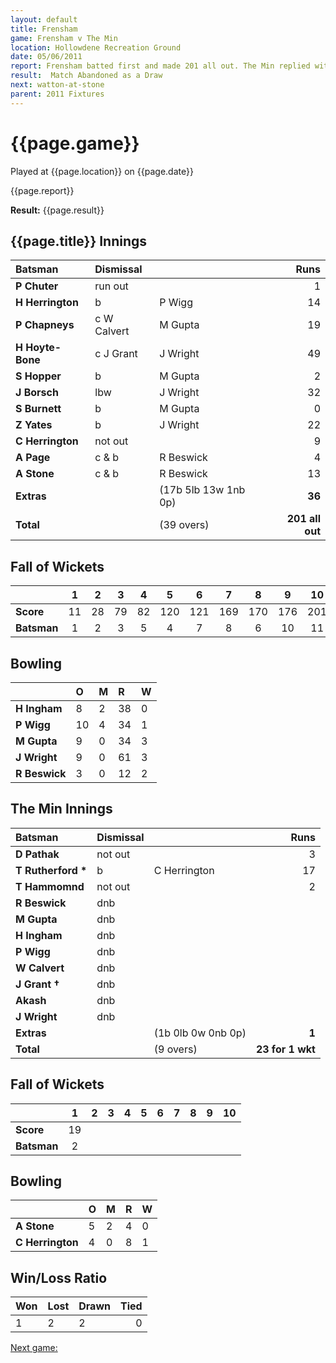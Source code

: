 ```yaml
---
layout: default
title: Frensham
game: Frensham v The Min
location: Hollowdene Recreation Ground
date: 05/06/2011
report: Frensham batted first and made 201 all out. The Min replied with 23 for 1 wkt when rain stopped play
result:  Match Abandoned as a Draw
next: watton-at-stone
parent: 2011 Fixtures
---
```


# {{page.game}}

Played at {{page.location}} on {{page.date}}

{{page.report}}

**Result:** {{page.result}}

## {{page.title}} Innings

| Batsman | Dismissal |  | Runs |
|:---|:---|---|---:|
| **P Chuter** | run out |  | 1 |
| **H Herrington** | b | P Wigg | 14 |
| **P Chapneys** | c W Calvert | M Gupta | 19 |
| **H Hoyte-Bone** | c J Grant | J Wright | 49 |
| **S Hopper** | b | M Gupta | 2 |
| **J Borsch** | lbw | J Wright | 32 |
| **S Burnett** | b | M Gupta | 0 |
| **Z Yates** | b | J Wright | 22 |
| **C Herrington** | not out |  | 9 |
| **A Page** | c & b | R Beswick | 4 |
| **A Stone** | c & b | R Beswick | 13 |
| **Extras** | | (17b 5lb 13w 1nb 0p) | **36** |
| **Total** | | (39 overs) | **201 all out** |

## Fall of Wickets

| | 1 | 2 | 3 | 4 | 5 | 6 | 7 | 8 | 9 | 10 |
|---|:---:|:---:|:---:|:---:|:---:|:---:|:---:|:---:|:---:|:---:|
| **Score** | 11 | 28 | 79 | 82 | 120 | 121 | 169 | 170 | 176 | 201 |
| **Batsman** | 1 | 2 | 3 | 5 | 4 | 7 | 8 | 6 | 10 | 11 |

## Bowling

| | O | M | R | W |
|---|:---|:---|:---|:---|
| **H Ingham** | 8 | 2 | 38 | 0 |
| **P Wigg** | 10 | 4 | 34 | 1 |
| **M Gupta** | 9 | 0 | 34 | 3 |
| **J Wright** | 9 | 0 | 61 | 3 |
| **R Beswick** | 3 | 0 | 12 | 2 |

## The Min Innings

| Batsman | Dismissal |  | Runs |
|:---|:---|---|---:|
| **D Pathak** | not out |  | 3 |
| **T Rutherford &#42;** | b | C Herrington | 17 |
| **T Hammomnd** | not out |  | 2 |
| **R Beswick** | dnb |  |  |
| **M Gupta** | dnb |  |  |
| **H Ingham** | dnb |  |  |
| **P Wigg** | dnb |  |  |
| **W Calvert** | dnb |  |  |
| **J Grant &#8224;** | dnb |  |  |
| **Akash** | dnb |  |  |
| **J Wright** | dnb |  |  |
| **Extras** | | (1b 0lb 0w 0nb 0p) | **1** |
| **Total** | | (9 overs) | **23 for 1 wkt** |

## Fall of Wickets

| | 1 | 2 | 3 | 4 | 5 | 6 | 7 | 8 | 9 | 10 |
|---|:---:|:---:|:---:|:---:|:---:|:---:|:---:|:---:|:---:|:---:|
| **Score** | 19 |  |  |  |  |  |  |  |  |  |
| **Batsman** | 2 |  |  |  |  |  |  |  |  |  |

## Bowling

| | O | M | R | W |
|---|:---|:---|:---|:---|
| **A Stone** | 5 | 2 | 4 | 0 |
| **C Herrington** | 4 | 0 | 8 | 1 |

## Win/Loss Ratio

| Won | Lost | Drawn | Tied |
|:---|:---|:---|---:|
| 1 | 2 | 2 | 0 |

[Next game:]({{page.next}})